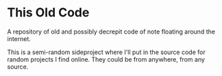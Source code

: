 # This Old Code
A repository of old and possibly decrepit code of note floating around the internet.

This is a semi-random sideproject where I'll put in the source code for random projects I find online. They could be from anywhere, from any source.

